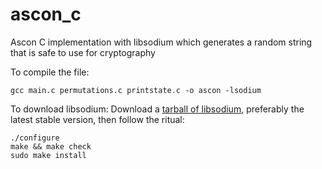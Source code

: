 # ascon_c

Ascon C implementation with libsodium which generates a random string that is safe to use for cryptography

To compile the file:

```
gcc main.c permutations.c printstate.c -o ascon -lsodium
```

To download libsodium:
Download a [tarball of libsodium](https://download.libsodium.org/libsodium/releases/), preferably the latest stable version, then follow the ritual:

```
./configure
make && make check
sudo make install
```
